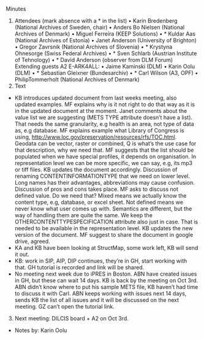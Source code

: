 Minutes
1.	Attendees (mark absence with a * in the list)
•	Karin Bredenberg (National Archives of Sweden, chair)
•	Anders Bo Nielsen (National Archives of Denmark)
•	Miguel Ferreira (KEEP Solutions)
•	* Kuldar Aas (National Archives of Estonia)
•	Janet Anderson (University of Brighton)
•	Gregor Zavrsnik (National Archives of Slovenia)
•	* Krystyna Ohnesorge (Swiss Federal Archives)
•	* Sven Schlarb (Austrian Institute of Tehnology)
•	* David Anderson (observer from DLM Forum)
Extending guests A2 E-ARK4ALL: 
•	Jaime Kaminski (DLM)
•	Karin Oolu (DLM)
•	* Sebastian Gleixner (Bundesarchiv)
•	* Carl Wilson (A3, OPF)
•	PhilipTommerholt (National Archives of Denmark)
2.	Text
- KB introduces updated document from last weeks meeting, also updated examples. MF explains why is it not right to do that way as it is in the updated document at the moment. Janet comments about the value list we are suggesting (METS TYPE attribute doesn’t have a list). That needs the same granularity, e.g health is an area, not type of data as, e.g database. MF explains example what Library of Congress is using, http://www.loc.gov/preservation/resources/rfs/TOC.html. Geodata can be vector, raster or combined, Q is what’s the use case for that description, why we need that. MF suggests that the list should be populated when we have special profiles, it depends on organisation. In representation level we can be more specific, we can say, e.g, its mp3 or tiff files. KB updates the document accordingly. Discussion of renaming CONTENTINFORMATIONTYPE that we need on lower level. Long names has their advantages, abbreviations may cause confusion. Discussion of pros and cons takes place. MF asks to discuss not defined value. Do we need that? Mixed means we actually know the content type, e.g, database, or excel sheet. Not defined means we never know what user comes up with.  Semantics are different, but the way of handling them are quite the same. We keep the OTHERCONTENTTYPESPECIFICATION attribute also just in case. That is needed to be available in the representation level. 
KB updates the new version of the document. MF suggest to share the document in google drive, agreed. 
- KA and KB have been looking at StructMap, some work left, KB will send it out. 
- KB: work in SIP, AIP, DIP continues, they’re in GH, start working with that. GH tutorial is recorded and link will be shared. 
- No meeting next week due to iPRES in Boston. ABN have created issues in GH, but these can wait 14 days. KB is back by the meeting on Oct 3rd. 
ABN didn’t know where to put his sample METS file, KB haven’t had time to discuss it with Carl. ABN keeps working with issues next 14 days, sends KB the list of all issues and it will be discussed on the next meeting. 
GZ can’t open the tutorial link. 
3.	Next meeting: DILCIS board + A2 on Oct 3rd. 
-	Notes by: Karin Oolu
